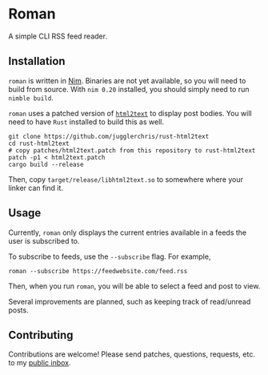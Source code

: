 # Roman

A simple CLI RSS feed reader.

## Installation

`roman` is written in [Nim](https://nim-lang.org). Binaries are not yet available, so you will need to build from source. With `nim 0.20` installed, you should simply need to run `nimble build`. 

`roman` uses a patched version of [`html2text`](https://github.com/jugglerchris/rust-html2text) to display post bodies. You will need to have `Rust` installed to build this as well. 

```
git clone https://github.com/jugglerchris/rust-html2text
cd rust-html2text
# copy patches/html2text.patch from this repository to rust-html2text
patch -p1 < html2text.patch 
cargo build --release
```

Then, copy `target/release/libhtml2text.so` to somewhere where your linker can find it. 

## Usage

Currently, `roman` only displays the current entries available in a feeds the user is subscribed to.

To subscribe to feeds, use the `--subscribe` flag. For example, 

```
roman --subscribe https://feedwebsite.com/feed.rss
```

Then, when you run `roman`, you will be able to select a feed and post to view.

Several improvements are planned, such as keeping track of read/unread posts.

## Contributing

Contributions are welcome! Please send patches, questions, requests, etc. to my [public inbox](mailto:~reesmichael1/public-inbox@lists.sr.ht).
